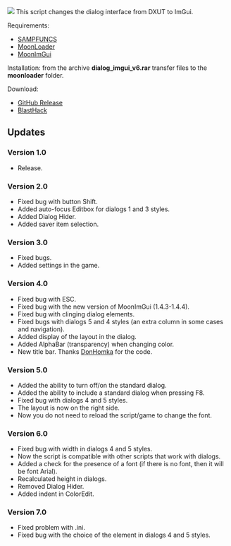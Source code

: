 ![](https://media.discordapp.net/attachments/447759797400633377/560445767991558175/dialogimguiv5.png)
This script changes the dialog interface from DXUT to ImGui.

Requirements:
* [SAMPFUNCS](https://blast.hk/threads/17/)
* [MoonLoader](https://blast.hk/threads/13305/)
* [MoonImGui](https://blast.hk/threads/19292/)

Installation: from the archive **dialog_imgui_v6.rar** transfer files to the **moonloader** folder.

Download:
* [GitHub Release](https://github.com/imring/dialog-imgui-lua/releases/latest)
* [BlastHack](https://blast.hk/threads/32007/)

## Updates

### Version 1.0
* Release.

### Version 2.0
* Fixed bug with button Shift.
* Added auto-focus Editbox for dialogs 1 and 3 styles.
* Added Dialog Hider.
* Added saver item selection.

### Version 3.0
* Fixed bugs.
* Added settings in the game.

### Version 4.0
* Fixed bug with ESC.
* Fixed bug with the new version of MoonImGui (1.4.3-1.4.4).
* Fixed bug with clinging dialog elements.
* Fixed bugs with dialogs 5 and 4 styles (an extra column in some cases and navigation).
* Added display of the layout in the dialog.
* Added AlphaBar (transparency) when changing color.
* New title bar. Thanks [DonHomka](https://github.com/DonHomka) for the code.

### Version 5.0
* Added the ability to turn off/on the standard dialog.
* Added the ability to include a standard dialog when pressing F8.
* Fixed bug with dialogs 4 and 5 styles.
* The layout is now on the right side.
* Now you do not need to reload the script/game to change the font.

### Version 6.0
* Fixed bug with width in dialogs 4 and 5 styles.
* Now the script is compatible with other scripts that work with dialogs.
* Added a check for the presence of a font (if there is no font, then it will be font Arial).
* Recalculated height in dialogs.
* Removed Dialog Hider.
* Added indent in ColorEdit.

### Version 7.0
* Fixed problem with .ini.
* Fixed bug with the choice of the element in dialogs 4 and 5 styles.
